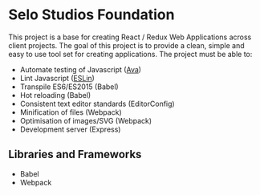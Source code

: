 # Selo Studios Foundation

This project is a base for creating React / Redux Web Applications across client projects. The goal of this project is to provide a clean, simple and easy to use tool set for creating applications. The project must be able to:

* Automate testing of Javascript ([Ava](https://github.com/avajs/ava))
* Lint Javascript ([ESLin](https://eslint.org/))
* Transpile ES6/ES2015 (Babel)
* Hot reloading (Babel)
* Consistent text editor standards (EditorConfig)
* Minification of files (Webpack)
* Optimisation of images/SVG (Webpack)
* Development server (Express)

## Libraries and Frameworks
* Babel
* Webpack

